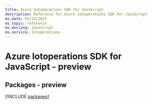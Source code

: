 ```yaml
---
title: Azure Iotoperations SDK for JavaScript
description: Reference for Azure Iotoperations SDK for JavaScript
ms.date: 03/13/2025
ms.topic: reference
ms.devlang: javascript
ms.service: iotoperations
---
```

# Azure Iotoperations SDK for JavaScript - preview
## Packages - preview
[!INCLUDE [packages](iotoperations-index.md)]